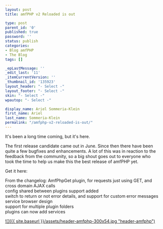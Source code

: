 ```yaml
---
layout: post
title: amfPHP v2 Reloaded is out

type: post
parent_id: '0'
published: true
password: ''
status: publish
categories:
- Blog amfPHP
- The Blog
tags: []

_epLastMessage: ''
_edit_last: '11'
_itemCurrentVersion: ''
_thumbnail_id: '135923'
layout_header: "- Select -"
layout_footer: "- Select -"
skin: "- Select -"
wpautop: "- Select -"

display_name: Ariel Sommeria-Klein
first_name: Ariel
last_name: Sommeria-Klein
permalink: "/amfphp-v2-reloaded-is-out/"
---
```


It's been a long time coming, but it's here.

The first release candidate came out in June. Since then there have been quite a few bugfixes and enhancements. A lot of this was in reaction to the feedback from the community, so a big shout goes out to everyone who took the time to help us make this the best release of amfPHP yet.

Get it
here: 


From the
changelog: 
AmfPhpGet plugin, for requests just using GET, and cross domain AJAX calls  
config shared between plugins support added  
switch to return or not error details, and support for custom error messages  
service browser design  
support for multiple plugin folders  
plugins can now add services

[![]({{ site.baseurl }}/assets/header-amfphp-300x54.jpg "header-amfphp")](https://www.silexlabs.org/the-blog/amfphp-v2-reloaded-is-out/attachment/header-amfphp/)